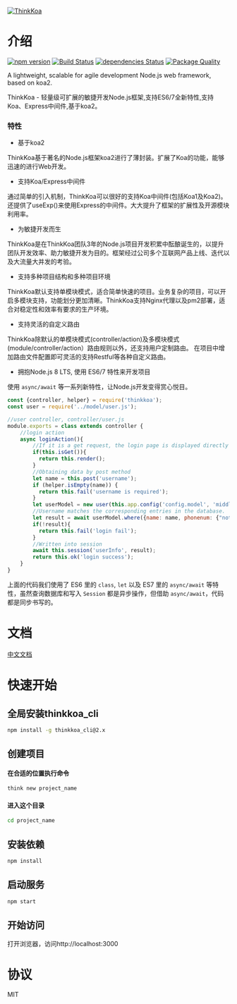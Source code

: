 [![ThinkKoa](http://thinkkoa.org/img/logo.png)](http://thinkkoa.org/)

# 介绍

[![npm version](https://badge.fury.io/js/thinkkoa.svg)](https://badge.fury.io/js/thinkkoa)
[![Build Status](https://travis-ci.org/thinkkoa/thinkkoa.svg?branch=master)](https://travis-ci.org/thinkkoa/thinkkoa)
[![dependencies Status](https://david-dm.org/thinkkoa/thinkkoa/status.svg)](https://david-dm.org/thinkkoa/thinkkoa)
[![Package Quality](http://npm.packagequality.com/shield/thinkkoa.svg)](http://packagequality.com/#?package=thinkkoa)


A lightweight, scalable for agile development Node.js web framework, based on koa2.

ThinkKoa - 轻量级可扩展的敏捷开发Node.js框架,支持ES6/7全新特性,支持Koa、Express中间件,基于koa2。

### 特性

* 基于koa2

ThinkKoa基于著名的Node.js框架koa2进行了薄封装。扩展了Koa的功能，能够迅速的进行Web开发。

* 支持Koa/Express中间件

通过简单的引入机制，ThinkKoa可以很好的支持Koa中间件(包括Koa1及Koa2)。还提供了useExp()来使用Express的中间件。大大提升了框架的扩展性及开源模块利用率。

* 为敏捷开发而生

ThinkKoa是在ThinkKoa团队3年的Node.js项目开发积累中酝酿诞生的，以提升团队开发效率、助力敏捷开发为目的。框架经过公司多个互联网产品上线、迭代以及大流量大并发的考验。

* 支持多种项目结构和多种项目环境

ThinkKoa默认支持单模块模式，适合简单快速的项目。业务复杂的项目，可以开启多模块支持，功能划分更加清晰。ThinkKoa支持Nginx代理以及pm2部署，适合对稳定性和效率有要求的生产环境。

* 支持灵活的自定义路由

ThinkKoa除默认的单模块模式(controller/action)及多模块模式(module/controller/action）路由规则以外，还支持用户定制路由。
在项目中增加路由文件配置即可灵活的支持Restful等各种自定义路由。


* 拥抱Node.js 8 LTS, 使用 ES6/7 特性来开发项目

使用 `async/await` 等一系列新特性，让Node.js开发变得赏心悦目。

```js
const {controller, helper} = require('thinkkoa');
const user = require('../model/user.js');

//user controller, controller/user.js
module.exports = class extends controller {
    //login action
    async loginAction(){
        //If it is a get request, the login page is displayed directly
        if(this.isGet()){
          return this.render();
        }
        //Obtaining data by post method
        let name = this.post('username');
        if (helper.isEmpty(name)) {
          return this.fail('username is required');
        }
        let userModel = new user(this.app.config('config.model', 'middleware'));
        //Username matches the corresponding entries in the database.
        let result = await userModel.where({name: name, phonenum: {"not": ""}}).find();
        if(!result){
          return this.fail('login fail'); 
        }
        //Written into session
        await this.session('userInfo', result);
        return this.ok('login success'); 
    }
}
```

上面的代码我们使用了 ES6 里的 `class`, `let` 以及 ES7 里的 `async/await` 等特性，虽然查询数据库和写入 `Session` 都是异步操作，但借助 `async/await`，代码都是同步书写的。

# 文档

[中文文档](http://thinkkoa.org/doc/)

# 快速开始

## 全局安装thinkkoa_cli

```sh
npm install -g thinkkoa_cli@2.x
```

## 创建项目


#### 在合适的位置执行命令

```sh
think new project_name
```

#### 进入这个目录

```sh
cd project_name
```

## 安装依赖

```sh
npm install
```

## 启动服务

```sh
npm start
```

## 开始访问

打开浏览器，访问http://localhost:3000 


# 协议

MIT
